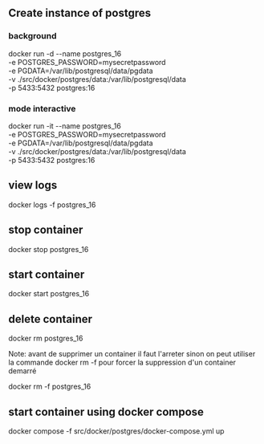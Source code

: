 ## Create instance of postgres

### background
docker run -d --name postgres_16 \
    -e POSTGRES_PASSWORD=mysecretpassword \
    -e PGDATA=/var/lib/postgresql/data/pgdata \
    -v ./src/docker/postgres/data:/var/lib/postgresql/data \
    -p 5433:5432 postgres:16

### mode interactive
docker run -it --name postgres_16 \
    -e POSTGRES_PASSWORD=mysecretpassword \
    -e PGDATA=/var/lib/postgresql/data/pgdata \
    -v ./src/docker/postgres/data:/var/lib/postgresql/data \
    -p 5433:5432 postgres:16

## view logs

docker logs -f postgres_16

## stop container

docker stop postgres_16

## start container

docker start postgres_16

## delete container

docker rm postgres_16

Note: avant de supprimer un container il faut l'arreter sinon on peut utiliser la commande docker rm -f pour forcer la suppression d'un container demarré

docker rm -f postgres_16


## start container using docker compose
docker compose -f src/docker/postgres/docker-compose.yml up
